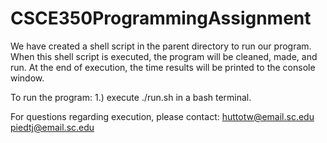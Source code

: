 CSCE350ProgrammingAssignment
============================

We have created a shell script in the parent directory to run our program. When this shell script is executed, the program will be cleaned, made, and run. At the end of execution, the time results will be printed to the console window.

To run the program:
	1.) execute ./run.sh in a bash terminal.

For questions regarding execution, please contact:
	huttotw@email.sc.edu
	piedtj@email.sc.edu